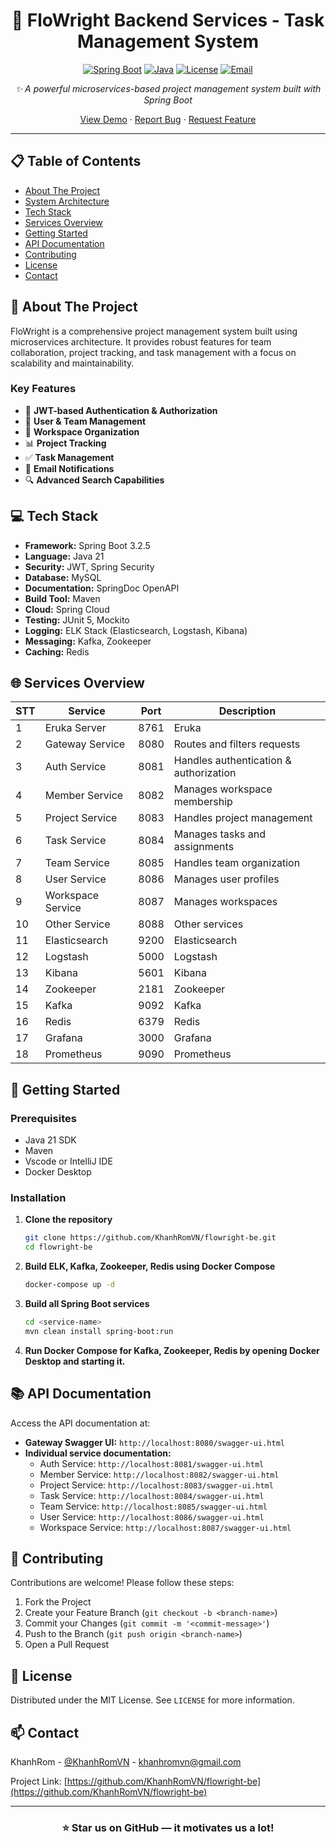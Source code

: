 <div align="center">

# 🌟 FloWright Backend Services - Task Management System

[![Spring Boot](https://img.shields.io/badge/Spring%20Boot-3.2.5-brightgreen.svg)](https://spring.io/projects/spring-boot)
[![Java](https://img.shields.io/badge/Java-21-orange.svg)](https://www.oracle.com/java/)
[![License](https://img.shields.io/badge/License-MIT-blue.svg)](LICENSE)
[![Email](https://img.shields.io/badge/Email-khanhromvn%40gmail.com-blue.svg)](mailto:khanhromvn@gmail.com)

*✨ A powerful microservices-based project management system built with Spring Boot*

[View Demo](https://github.com/KhanhRomVN/flowright-be) · 
[Report Bug](https://github.com/KhanhRomVN/flowright-be/issues) · 
[Request Feature](https://github.com/KhanhRomVN/flowright-be/issues)

</div>

---

## 📋 Table of Contents
- [About The Project](#-about-the-project)
- [System Architecture](#-system-architecture)
- [Tech Stack](#-tech-stack)
- [Services Overview](#-services-overview)
- [Getting Started](#-getting-started)
- [API Documentation](#-api-documentation)
- [Contributing](#-contributing)
- [License](#-license)
- [Contact](#-contact)

## 🚀 About The Project

FloWright is a comprehensive project management system built using microservices architecture. It provides robust features for team collaboration, project tracking, and task management with a focus on scalability and maintainability.

### Key Features
- 🔐 **JWT-based Authentication & Authorization**
- 👥 **User & Team Management**
- 🏢 **Workspace Organization**
- 📊 **Project Tracking**
- ✅ **Task Management**
- 📨 **Email Notifications**
- 🔍 **Advanced Search Capabilities**

## 💻 Tech Stack

- **Framework:** Spring Boot 3.2.5
- **Language:** Java 21
- **Security:** JWT, Spring Security
- **Database:** MySQL
- **Documentation:** SpringDoc OpenAPI
- **Build Tool:** Maven
- **Cloud:** Spring Cloud
- **Testing:** JUnit 5, Mockito
- **Logging:** ELK Stack (Elasticsearch, Logstash, Kibana)
- **Messaging:** Kafka, Zookeeper
- **Caching:** Redis

## 🌐 Services Overview

| STT | Service          | Port  | Description                           |
|-----|------------------|-------|---------------------------------------|
| 1   | Eruka Server     | 8761  | Eruka                                 |
| 2   | Gateway Service  | 8080  | Routes and filters requests           |
| 3   | Auth Service     | 8081  | Handles authentication & authorization|
| 4   | Member Service   | 8082  | Manages workspace membership          |
| 5   | Project Service  | 8083  | Handles project management            |
| 6   | Task Service     | 8084  | Manages tasks and assignments         |
| 7   | Team Service     | 8085  | Handles team organization             |
| 8   | User Service     | 8086  | Manages user profiles                 |
| 9   | Workspace Service| 8087  | Manages workspaces                    |
| 10  | Other Service    | 8088  | Other services                        |
| 11  | Elasticsearch    | 9200  | Elasticsearch                         |
| 12  | Logstash         | 5000  | Logstash                              |
| 13  | Kibana           | 5601  | Kibana                                |
| 14  | Zookeeper        | 2181  | Zookeeper                             |
| 15  | Kafka            | 9092  | Kafka                                 |
| 16  | Redis            | 6379  | Redis                                 |
| 17  | Grafana          | 3000  | Grafana                               |
| 18  | Prometheus       | 9090  | Prometheus                            |

## 🚀 Getting Started

### Prerequisites
- Java 21 SDK
- Maven
- Vscode or IntelliJ IDE
- Docker Desktop

### Installation

1. **Clone the repository**
   ```bash
   git clone https://github.com/KhanhRomVN/flowright-be.git
   cd flowright-be
   ```

2. **Build ELK, Kafka, Zookeeper, Redis using Docker Compose**
   ```bash
   docker-compose up -d
   ```

3. **Build all Spring Boot services**
   ```bash
   cd <service-name>
   mvn clean install spring-boot:run
   ```

4. **Run Docker Compose for Kafka, Zookeeper, Redis by opening Docker Desktop and starting it.**

## 📚 API Documentation

Access the API documentation at:
- **Gateway Swagger UI:** `http://localhost:8080/swagger-ui.html`
- **Individual service documentation:**
  - Auth Service: `http://localhost:8081/swagger-ui.html`
  - Member Service: `http://localhost:8082/swagger-ui.html`
  - Project Service: `http://localhost:8083/swagger-ui.html`
  - Task Service: `http://localhost:8084/swagger-ui.html`
  - Team Service: `http://localhost:8085/swagger-ui.html`
  - User Service: `http://localhost:8086/swagger-ui.html`
  - Workspace Service: `http://localhost:8087/swagger-ui.html`

## 🤝 Contributing

Contributions are welcome! Please follow these steps:

1. Fork the Project
2. Create your Feature Branch (`git checkout -b <branch-name>`)
3. Commit your Changes (`git commit -m '<commit-message>'`)
4. Push to the Branch (`git push origin <branch-name>`)
5. Open a Pull Request

## 📄 License

Distributed under the MIT License. See `LICENSE` for more information.

## 📫 Contact

KhanhRom - [@KhanhRomVN](https://github.com/KhanhRomVN) - khanhromvn@gmail.com

Project Link: [https://github.com/KhanhRomVN/flowright-be](https://github.com/KhanhRomVN/flowright-be)

---

<div align="center">

### ⭐ Star us on GitHub — it motivates us a lot!

</div>